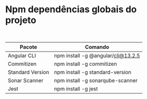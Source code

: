 # Npm dependências globais do projeto

<br>

| Pacote           | Comando                            |
| ---------------- | ---------------------------------- |
| Angular CLI      | npm install -g @angular/cli@13.2.5 |
| Commitizen       | npm install -g commitizen          |
| Standard Version | npm install -g standard-version    |
| Sonar Scanner    | npm install -g sonarqube-scanner   |
| Jest             | npm install -g jest                |
